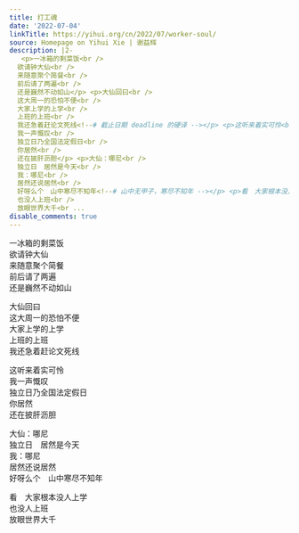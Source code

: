 ```yaml
---
title: 打工魂
date: '2022-07-04'
linkTitle: https://yihui.org/cn/2022/07/worker-soul/
source: Homepage on Yihui Xie | 谢益辉
description: |2-
   <p>一冰箱的剩菜饭<br />
  欲请钟大仙<br />
  来随意聚个简餐<br />
  前后请了两遍<br />
  还是巍然不动如山</p> <p>大仙回曰<br />
  这大周一的恐怕不便<br />
  大家上学的上学<br />
  上班的上班<br />
  我还急着赶论文死线<!--# 截止日期 deadline 的硬译 --></p> <p>这听来着实可怜<br />
  我一声慨叹<br />
  独立日乃全国法定假日<br />
  你居然<br />
  还在披肝沥胆</p> <p>大仙：哪尼<br />
  独立日　居然是今天<br />
  我：哪尼<br />
  居然还说居然<br />
  好呀么个　山中寒尽不知年<!--# 山中无甲子，寒尽不知年 --></p> <p>看　大家根本没人上学<br />
  也没人上班<br />
  放眼世界大千<br ...
disable_comments: true
---
```

 <p>一冰箱的剩菜饭<br />
欲请钟大仙<br />
来随意聚个简餐<br />
前后请了两遍<br />
还是巍然不动如山</p> <p>大仙回曰<br />
这大周一的恐怕不便<br />
大家上学的上学<br />
上班的上班<br />
我还急着赶论文死线<!--# 截止日期 deadline 的硬译 --></p> <p>这听来着实可怜<br />
我一声慨叹<br />
独立日乃全国法定假日<br />
你居然<br />
还在披肝沥胆</p> <p>大仙：哪尼<br />
独立日　居然是今天<br />
我：哪尼<br />
居然还说居然<br />
好呀么个　山中寒尽不知年<!--# 山中无甲子，寒尽不知年 --></p> <p>看　大家根本没人上学<br />
也没人上班<br />
放眼世界大千<br ...